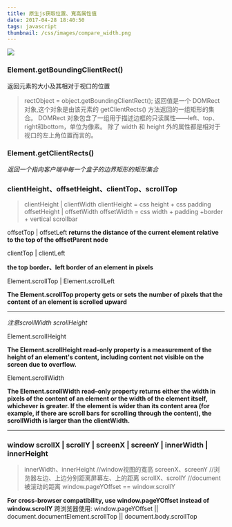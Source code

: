 ```yaml
---
title: 原生js获取位置、寬高属性值
date: 2017-04-28 18:40:50
tags: javascript
thumbnail: /css/images/compare_width.png
---
```


![](/css/images/compare_width.png)

### Element.getBoundingClientRect()

返回元素的大小及其相对于视口的位置

> rectObject = object.getBoundingClientRect();
返回值是一个 DOMRect 对象,这个对象是由该元素的 getClientRects() 方法返回的一组矩形的集合。
DOMRect 对象包含了一组用于描述边框的只读属性——left、top、right和bottom，单位为像素。
除了 width 和 height 外的属性都是相对于视口的左上角位置而言的。


### Element.getClientRects()

*返回一个指向客户端中每一个盒子的边界矩形的矩形集合*


### clientHeight、offsetHeight、clientTop、scrollTop

>clientHeight | clientWidth  clientHeight = css height + css padding
offsetHeight | offsetWidth  offsetWidth = css width + padding +border +  vertical scrollbar   

offsetTop | offsetLeft
 **returns the distance of the current element relative to the top of the offsetParent node**



clientTop | clientLeft

**the top border、left border of an element in pixels**

Element.scrollTop | Element.scrollLeft

**The Element.scrollTop property gets or sets the number of pixels that 
the content of an element is scrolled upward**

---

*注意scrollWidth scrollHeight*

Element.scrollHeight

**The Element.scrollHeight read-only property is a measurement of the height of an element's content, 
including content not visible on the screen due to overflow.** 
 
Element.scrollWidth

**The Element.scrollWidth read–only property returns either the width in pixels 
of the content of an element or the width of the element itself, whichever is greater. 
If the element is wider than its content area (for example, if there are scroll bars for scrolling through the content), 
the scrollWidth is larger than the clientWidth.**

---

### window scrollX | scrollY | screenX | screenY | innerWidth | innerHeight

>innerWidth、innerHeight //window视图的寬高
 screenX、screenY  //浏览器左边、上边分别距离屏幕左、上的距离
 scrollX、scrollY  //document被滚动的距离 window.pageYOffset == window.scrollY


**For cross-browser compatibility, use window.pageYOffset instead of window.scrollY** 
跨浏览器使用:
window.pageYOffset || document.documentElement.scrollTop || document.body.scrollTop   
    

